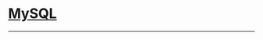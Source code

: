 # [MySQL]

---

[MySQL]:https://www.if-not-true-then-false.com/2010/install-mysql-on-fedora-centos-red-hat-rhel/
